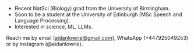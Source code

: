
* Recent NatSci (Biology) grad from the University of Birmingham.
* Soon to be a student at the University of Edinburgh (MSc Speech and Language Processing).
* Interested in science, ML, LLMs.

Reach me by email (aidanlowrie@gmail.com), WhatsApp (+447925049253) or by instagram (@aidanlowrie).
